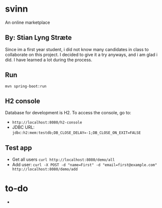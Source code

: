 # svinn
An online marketplace

## By: Stian Lyng Stræte
Since im a first year student, i did not know many candidates in class to collaborate on this project.
I decided to give it a try anyways, and i am glad i did. I have learned a lot during the process. 

## Run
`mvn spring-boot:run`

## H2 console
Database for development is H2. To access the console, go to:
- `http://localhost:8080/h2-console`
- JDBC URL: `jdbc:h2:mem:testdb;DB_CLOSE_DELAY=-1;DB_CLOSE_ON_EXIT=FALSE`

## Test app
- Get all users `curl http://localhost:8080/demo/all` 
- Add user: `curl -X POST -d "name=First" -d "email=first@example.com" http://localhost:8080/demo/add`

# to-do
- 